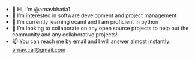 - 👋 Hi, I’m @arnavbhatia1
- 👀 I’m interested in software development and project management
- 🌱 I’m currently learning ocaml and I am proficient in python
- 💞️ I’m looking to collaborate on any open source projects to help out the community and any collaborative projects!
- 📫 You can reach me by email and I will answer almost instantly: arnav.cal@gmail.com

<!---
arnavbhatia1/arnavbhatia1 is a ✨ special ✨ repository because its `README.md` (this file) appears on your GitHub profile.
You can click the Preview link to take a look at your changes.
--->
